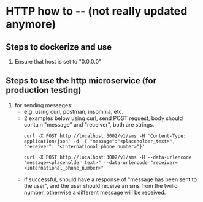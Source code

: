 # HTTP how to -- (not really updated anymore)

## Steps to dockerize and use
1. Ensure that host is set to "0.0.0.0"

## Steps to use the http microservice (for production testing)
1. for sending messages:
    - e.g. using curl, postman, insomnia, etc.
    - 2 examples below using curl, send POST request, body should contain "message" and "receiver", both are strings.
        ```
        curl -X POST http://localhost:3002/v1/sms -H 'Content-Type: application/json' -d '{ "message":"<placeholder_text>", "receiver": "<international_phone_number>"}'
        ```
        ```
        curl -X POST http://localhost:3002/v1/sms -H --data-urlencode "message=<placeholder_text>" --data-urlencode "receiver=<international_phone_number>"
        ```
    - if successful, should have a response of "message has been sent to the user", and the user should receive an sms from the twilio number, otherwise a different message will be received.